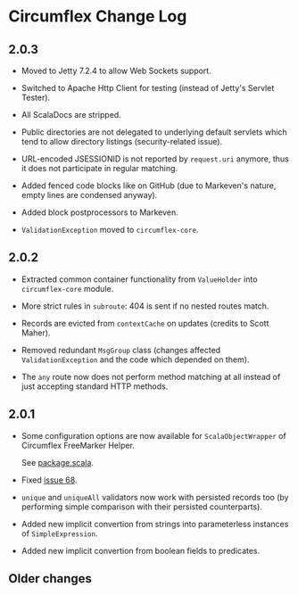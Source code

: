 # Circumflex Change Log

## 2.0.3

* Moved to Jetty 7.2.4 to allow Web Sockets support.

* Switched to Apache Http Client for testing (instead of Jetty's Servlet Tester).

* All ScalaDocs are stripped.

* Public directories are not delegated to underlying default servlets which
  tend to allow directory listings (security-related issue).

* URL-encoded JSESSIONID is not reported by `request.uri` anymore, thus it does not
  participate in regular matching.

* Added fenced code blocks like on GitHub (due to Markeven's nature, empty lines are
  condensed anyway).

* Added block postprocessors to Markeven.

* `ValidationException` moved to `circumflex-core`.

## 2.0.2

* Extracted common container functionality from `ValueHolder` into `circumflex-core`
  module.

* More strict rules in `subroute`: 404 is sent if no nested routes match.

* Records are evicted from `contextCache` on updates (credits to Scott Maher).

* Removed redundant `MsgGroup` class (changes affected `ValidationException` and
  the code which depended on them).

* The `any` route now does not perform method matching at all instead of just accepting
  standard HTTP methods.

## 2.0.1

* Some configuration options are now available for `ScalaObjectWrapper` of
  Circumflex FreeMarker Helper.

  See [package.scala](http://circumflex.ru/api/2.0.1/circumflex-ftl/package.scala).

* Fixed [issue 68](https://github.com/inca/circumflex/issues#issue/68).

* `unique` and `uniqueAll` validators now work with persisted records too
  (by performing simple comparison with their persisted counterparts).

* Added new implicit convertion from strings into parameterless instances of
  `SimpleExpression`.

* Added new implicit convertion from boolean fields to predicates.

## Older changes

